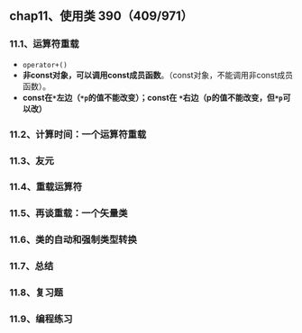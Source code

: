 ## chap11、使用类  390（409/971）

### 11.1、运算符重载

+ `operator+()`
+ **非const对象，可以调用const成员函数**。（const对象，不能调用非const成员函数）。
+ **const在`*`左边（`*p`的值不能改变）；const在 `*`右边（p的值不能改变，但`*p`可以改）**

### 11.2、计算时间：一个运算符重载

### 11.3、友元

### 11.4、重载运算符

### 11.5、再谈重载：一个矢量类

### 11.6、类的自动和强制类型转换

### 11.7、总结

### 11.8、复习题

### 11.9、编程练习